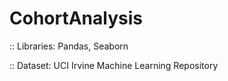 # CohortAnalysis

:: Libraries: Pandas, Seaborn

:: Dataset: UCI Irvine Machine Learning Repository
